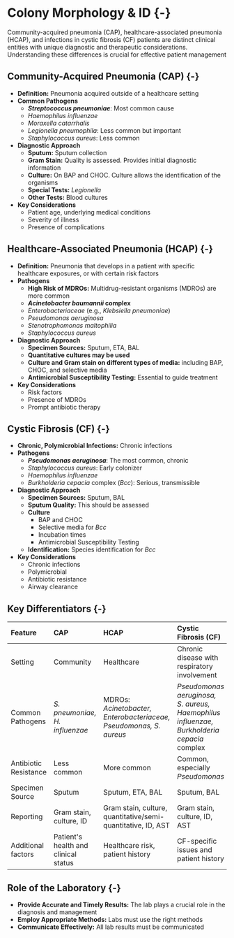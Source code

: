 # Colony Morphology & ID {-}

Community-acquired pneumonia (CAP), healthcare-associated pneumonia (HCAP), and infections in cystic fibrosis (CF) patients are distinct clinical entities with unique diagnostic and therapeutic considerations. Understanding these differences is crucial for effective patient management

## **Community-Acquired Pneumonia (CAP)** {-}

*   **Definition:** Pneumonia acquired outside of a healthcare setting
*   **Common Pathogens**
    *   ***Streptococcus pneumoniae***: Most common cause
    *   *Haemophilus influenzae*
    *   *Moraxella catarrhalis*
    *   *Legionella pneumophila*: Less common but important
    *   *Staphylococcus aureus*: Less common
*   **Diagnostic Approach**
    *   **Sputum:** Sputum collection
    *   **Gram Stain:** Quality is assessed. Provides initial diagnostic information
    *   **Culture:** On BAP and CHOC. Culture allows the identification of the organisms
    *   **Special Tests:** *Legionella*
    *   **Other Tests:** Blood cultures
*   **Key Considerations**
    *   Patient age, underlying medical conditions
    *   Severity of illness
    *   Presence of complications

## **Healthcare-Associated Pneumonia (HCAP)** {-}

*   **Definition:** Pneumonia that develops in a patient with specific healthcare exposures, or with certain risk factors
*   **Pathogens**
    *   **High Risk of MDROs:** Multidrug-resistant organisms (MDROs) are more common
    *   ***Acinetobacter baumannii* complex**
    *   *Enterobacteriaceae* (e.g., *Klebsiella pneumoniae*)
    *   *Pseudomonas aeruginosa*
    *   *Stenotrophomonas maltophilia*
    *   *Staphylococcus aureus*
*   **Diagnostic Approach**
    *   **Specimen Sources:** Sputum, ETA, BAL
    *   **Quantitative cultures may be used**
    *   **Culture and Gram stain on different types of media:** including BAP, CHOC, and selective media
    *   **Antimicrobial Susceptibility Testing:** Essential to guide treatment
*   **Key Considerations**
    *   Risk factors
    *   Presence of MDROs
    *   Prompt antibiotic therapy

## **Cystic Fibrosis (CF)** {-}

*   **Chronic, Polymicrobial Infections:** Chronic infections
*   **Pathogens**
    *   ***Pseudomonas aeruginosa***: The most common, chronic
    *   *Staphylococcus aureus*: Early colonizer
    *   *Haemophilus influenzae*
    *   *Burkholderia cepacia* complex (*Bcc*): Serious, transmissible
*   **Diagnostic Approach**
    *   **Specimen Sources:** Sputum, BAL
    *   **Sputum Quality:** This should be assessed
    *   **Culture**
        *   BAP and CHOC
        *   Selective media for *Bcc*
        *   Incubation times
        *   Antimicrobial Susceptibility Testing
    *   **Identification:** Species identification for *Bcc*
*   **Key Considerations**
    *   Chronic infections
    *   Polymicrobial
    *   Antibiotic resistance
    *   Airway clearance

## **Key Differentiators** {-}

| Feature             | CAP                                  | HCAP                                      | Cystic Fibrosis (CF)                     |
| :------------------ | :----------------------------------- | :---------------------------------------- | :--------------------------------------- |
| Setting             | Community                              | Healthcare                                | Chronic disease with respiratory involvement |
| Common Pathogens   | *S. pneumoniae, H. influenzae*        | MDROs: *Acinetobacter, Enterobacteriaceae, Pseudomonas, S. aureus* | *Pseudomonas aeruginosa, S. aureus, Haemophilus influenzae, Burkholderia cepacia* complex |
| Antibiotic Resistance | Less common                            | More common                               | Common, especially *Pseudomonas*          |
| Specimen Source     | Sputum                               | Sputum, ETA, BAL                         | Sputum, BAL                               |
| Reporting           | Gram stain, culture, ID               | Gram stain, culture, quantitative/semi-quantitative, ID, AST  | Gram stain, culture, ID, AST            |
| Additional factors  | Patient's health and clinical status     | Healthcare risk, patient history         | CF-specific issues and patient history   |

## **Role of the Laboratory** {-}

*   **Provide Accurate and Timely Results:** The lab plays a crucial role in the diagnosis and management
*   **Employ Appropriate Methods:** Labs must use the right methods
*   **Communicate Effectively:** All lab results must be communicated
